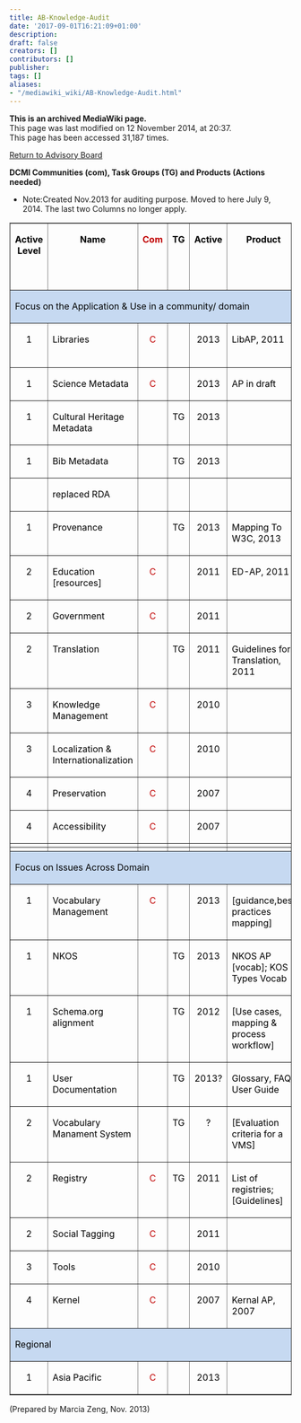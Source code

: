```yaml
---
title: AB-Knowledge-Audit
date: '2017-09-01T16:21:09+01:00'
description: 
draft: false
creators: []
contributors: []
publisher: 
tags: []
aliases:
- "/mediawiki_wiki/AB-Knowledge-Audit.html"
---
```


 **This is an archived MediaWiki page.**  
This page was last modified on 12 November 2014, at 20:37.  
This page has been accessed 31,187 times.

[Return to Advisory Board](/mediawiki_wiki/DCMI_Advisory_Board "DCMI Advisory Board")

**DCMI Communities (com), Task Groups (TG) and Products (Actions needed)**

- Note:Created Nov.2013 for auditing purpose. Moved to here July 9, 2014. The last two Columns no longer apply.
<table border="1" cellspacing="0" cellpadding="0" width="1000">
  <tr>
    <td width="73" valign="top">
      <p align="center" style="text-align:center;line-height:normal"><b><span style="font-size:12.0pt; color:black">Active Level</span></b></p>
    </td>
    <td width="215" valign="top">
      <p align="center" style="text-align:center;line-height:normal"><b><span style="font-size:12.0pt; color:black">Name</span></b></p>
    </td>
    <td width="59" valign="top">
      <p align="center" style="text-align:center;line-height:normal"><b><span style="font-size:12.0pt; color:#C00000">Com</span></b></p>
    </td>
    <td width="52" valign="top">
      <p align="center" style="text-align:center;line-height:normal"><b><span style="font-size:12.0pt; color:black">TG</span></b></p>
    </td>
    <td width="94" valign="top">
      <p align="center" style="text-align:center;line-height:normal"><b><span style="font-size:12.0pt; color:black">Active</span></b></p>
    </td>
    <td width="212" valign="top">
      <p align="center" style="text-align:center;line-height:normal"><b><span style="font-size:12.0pt; color:black">Product</span></b></p>
    </td>
    <td width="92" valign="top">
      <p align="center" style="text-align:center;line-height:normal"><b><span style="font-size:12.0pt; color:#00B050">UB</span></b><b><span style="font-size:12.0pt; color:black"> or </span></b><span class="SpellE"><b><span style="font-size:12.0pt; color:#C00000">DocC</span></b></span><b><span style='font-size:12.0pt;"Times New Roman"; color:#C00000'> </span></b><b><span style="font-size:12.0pt; color:black">to finalize</span></b></p>
    </td>
    <td width="185" valign="top">
      <p style="line-height: normal"><span style="font-size:12.0pt; color:black">Decision on products</span></p>
    </td>
  </tr>
  <tr>
    <td colspan="8" valign="top" nowrap bgcolor="#C6D9F1">
      <p align="center" style="text-align:left;line-height:normal"><span style="font-size:12.0pt; color:black">Focus on the Application &amp; Use in a community/ domain</span></p>
    </td>
  </tr>
  <tr>
    <td width="73" valign="top">
      <p align="center" style="text-align:center;line-height:normal"><span style="font-size:12.0pt; color:black">1</span></p>
    </td>
    <td width="215" valign="top">
      <p style="line-height: normal"><span style="font-size:12.0pt; color:black">Libraries </span></p>
    </td>
    <td width="59" valign="top">
      <p align="center" style="text-align:center;line-height:normal"><span style="font-size:12.0pt; color:#C00000">C</span></p>
    </td>
    <td width="52" valign="top"></td>
    <td width="94" valign="top">
      <p align="center" style="text-align:center;line-height:normal"><span style="font-size:12.0pt; color:black">2013</span></p>
    </td>
    <td width="212" valign="top">
      <p style="line-height: normal"><span class="SpellE"><span style="font-size:12.0pt; color:black">LibAP</span></span><span style='font-size:12.0pt;"Times New Roman"; color:black'>, 2011</span></p>
    </td>
    <td width="92" valign="top">
      <p style="line-height: normal"><span class="SpellE"><b><span style="font-size:12.0pt; color:red">DocC</span></b></span></p>
    </td>
    <td width="185" valign="top">
      <p style="line-height: normal"><span style="font-size:12.0pt; color:#00B050">UB may decide </span></p>
    </td>
  </tr>
  <tr>
    <td width="73" valign="top">
      <p align="center" style="text-align:center;line-height:normal"><span style="font-size:12.0pt; color:black">1</span></p>
    </td>
    <td width="215" valign="top">
      <p style="line-height: normal"><span style="font-size:12.0pt; color:black">Science Metadata</span></p>
    </td>
    <td width="59" valign="top">
      <p align="center" style="text-align:center;line-height:normal"><span style="font-size:12.0pt; color:#C00000">C</span></p>
    </td>
    <td width="52" valign="top"></td>
    <td width="94" valign="top">
      <p align="center" style="text-align:center;line-height:normal"><span style="font-size:12.0pt; color:black">2013</span></p>
    </td>
    <td width="212" valign="top">
      <p style="line-height: normal"><span style="font-size:12.0pt; color:black">AP in draft</span></p>
    </td>
    <td width="92" valign="top">
      <p style="line-height: normal"><span class="SpellE"><b><span style="font-size:12.0pt; color:red">DocC</span></b></span></p>
    </td>
    <td width="185" valign="top"></td>
  </tr>
  <tr>
    <td width="73" valign="top">
      <p align="center" style="text-align:center;line-height:normal"><span style="font-size:12.0pt; color:black">1</span></p>
    </td>
    <td width="215" valign="top">
      <p style="line-height: normal"><span style="font-size:12.0pt; color:black">Cultural Heritage
          Metadata</span></p>
    </td>
    <td width="59" valign="top"></td>
    <td width="52" valign="top">
      <p align="center" style="text-align:center;line-height:normal"><span style="font-size:12.0pt; color:black">TG</span></p>
    </td>
    <td width="94" valign="top">
      <p align="center" style="text-align:center;line-height:normal"><span style="font-size:12.0pt; color:black">2013</span></p>
    </td>
    <td width="212" valign="top"></td>
    <td width="92" valign="top"></td>
    <td width="185" valign="top"></td>
  </tr>
  <tr>
    <td width="73" valign="top">
      <p align="center" style="text-align:center;line-height:normal"><span style="font-size:12.0pt; color:black">1</span></p>
    </td>
    <td width="215" valign="top">
      <p style="line-height: normal"><span style="font-size:12.0pt; color:black">Bib Metadata</span></p>
    </td>
    <td width="59" valign="top"></td>
    <td width="52" valign="top">
      <p align="center" style="text-align:center;line-height:normal"><span style="font-size:12.0pt; color:black">TG</span></p>
    </td>
    <td width="94" valign="top">
      <p align="center" style="text-align:center;line-height:normal"><span style="font-size:12.0pt; color:black">2013</span></p>
    </td>
    <td width="212" valign="top"></td>
    <td width="92" valign="top"></td>
    <td width="185" valign="top"></td>
  </tr>
  <tr>
    <td width="73" valign="top"></td>
    <td width="215" valign="top">
      <p style="line-height: normal"><span style="font-size:12.0pt; color:black">replaced RDA</span></p>
    </td>
    <td width="59" valign="top"></td>
    <td width="52" valign="top"></td>
    <td width="94" valign="top"></td>
    <td width="212" valign="top"></td>
    <td width="92" valign="top"></td>
    <td width="185" valign="top"></td>
  </tr>
  <tr>
    <td width="73" valign="top">
      <p align="center" style="text-align:center;line-height:normal"><span style="font-size:12.0pt; color:black">1</span></p>
    </td>
    <td width="215" valign="top">
      <p style="line-height: normal"><span style="font-size:12.0pt; color:black">Provenance</span></p>
    </td>
    <td width="59" valign="top"></td>
    <td width="52" valign="top">
      <p align="center" style="text-align:center;line-height:normal"><span style="font-size:12.0pt; color:black">TG</span></p>
    </td>
    <td width="94" valign="top">
      <p align="center" style="text-align:center;line-height:normal"><span style="font-size:12.0pt; color:black">2013</span></p>
    </td>
    <td width="212" valign="top">
      <p style="line-height: normal"><span style="font-size:12.0pt; color:black">Mapping To W3C, 2013</span></p>
    </td>
    <td width="92" valign="top"></td>
    <td width="185" valign="top">
      <p style="line-height: normal"><b><span style="font-size:12.0pt; color:#366092">DCMI has recommended</span></b></p>
    </td>
  </tr>
  <tr>
    <td width="73" valign="top">
      <p align="center" style="text-align:center;line-height:normal"><span style="font-size:12.0pt; color:black">2</span></p>
    </td>
    <td width="215" valign="top">
      <p style="line-height: normal"><span style="font-size:12.0pt; color:black">Education [resources]</span></p>
    </td>
    <td width="59" valign="top">
      <p align="center" style="text-align:center;line-height:normal"><span style="font-size:12.0pt; color:#C00000">C</span></p>
    </td>
    <td width="52" valign="top"></td>
    <td width="94" valign="top">
      <p align="center" style="text-align:center;line-height:normal"><span style="font-size:12.0pt; color:black">2011</span></p>
    </td>
    <td width="212" valign="top">
      <p style="line-height: normal"><span style="font-size:12.0pt; color:black">ED-AP, 2011</span></p>
    </td>
    <td width="92" valign="top">
      <p style="line-height: normal"><span class="SpellE"><b><span style="font-size:12.0pt; color:red">DocC</span></b></span></p>
    </td>
    <td width="185" valign="top">
      <p style="line-height: normal"><b><span style="font-size:12.0pt; color:#00B050">UB may decide</span></b></p>
    </td>
  </tr>
  <tr>
    <td width="73" valign="top">
      <p align="center" style="text-align:center;line-height:normal"><span style="font-size:12.0pt; color:black">2</span></p>
    </td>
    <td width="215" valign="top">
      <p style="line-height: normal"><span style="font-size:12.0pt; color:black">Government</span></p>
    </td>
    <td width="59" valign="top">
      <p align="center" style="text-align:center;line-height:normal"><span style="font-size:12.0pt; color:#C00000">C</span></p>
    </td>
    <td width="52" valign="top"></td>
    <td width="94" valign="top">
      <p align="center" style="text-align:center;line-height:normal"><span style="font-size:12.0pt; color:black">2011</span></p>
    </td>
    <td width="212" valign="top"></td>
    <td width="92" valign="top"></td>
    <td width="185" valign="top"></td>
  </tr>
  <tr>
    <td width="73" valign="top">
      <p align="center" style="text-align:center;line-height:normal"><span style="font-size:12.0pt; color:black">2</span></p>
    </td>
    <td width="215" valign="top">
      <p style="line-height: normal"><span style="font-size:12.0pt; color:black">Translation</span></p>
    </td>
    <td width="59" valign="top"></td>
    <td width="52" valign="top">
      <p align="center" style="text-align:center;line-height:normal"><span style="font-size:12.0pt; color:black">TG</span></p>
    </td>
    <td width="94" valign="top">
      <p align="center" style="text-align:center;line-height:normal"><span style="font-size:12.0pt; color:black">2011</span></p>
    </td>
    <td width="212" valign="top">
      <p style="line-height: normal"><span style="font-size:12.0pt; color:black">Guidelines for
          Translation, 2011</span></p>
    </td>
    <td width="92" valign="top">
      <p style="line-height: normal"><span class="SpellE"><b><span style="font-size:12.0pt; color:red">DocC</span></b></span></p>
    </td>
    <td width="185" valign="top">
      <p style="line-height: normal"><b><span style="font-size:12.0pt; color:#00B050">UB may decide</span></b></p>
    </td>
  </tr>
  <tr>
    <td width="73" valign="top">
      <p align="center" style="text-align:center;line-height:normal"><span style="font-size:12.0pt; color:black">3</span></p>
    </td>
    <td width="215" valign="top">
      <p style="line-height: normal"><span style="font-size:12.0pt; color:black">Knowledge Management</span></p>
    </td>
    <td width="59" valign="top">
      <p align="center" style="text-align:center;line-height:normal"><span style="font-size:12.0pt; color:#C00000">C</span></p>
    </td>
    <td width="52" valign="top"></td>
    <td width="94" valign="top">
      <p align="center" style="text-align:center;line-height:normal"><span style="font-size:12.0pt; color:black">2010</span></p>
    </td>
    <td width="212" valign="top"></td>
    <td width="92" valign="top"></td>
    <td width="185" valign="top"></td>
  </tr>
  <tr>
    <td width="73" valign="top">
      <p align="center" style="text-align:center;line-height:normal"><span style="font-size:12.0pt; color:black">3</span></p>
    </td>
    <td width="215" valign="top">
      <p style="line-height: normal"><span style="font-size:12.0pt; color:black">Localization &amp;
          Internationalization</span></p>
    </td>
    <td width="59" valign="top">
      <p align="center" style="text-align:center;line-height:normal"><span style="font-size:12.0pt; color:#C00000">C</span></p>
    </td>
    <td width="52" valign="top"></td>
    <td width="94" valign="top">
      <p align="center" style="text-align:center;line-height:normal"><span style="font-size:12.0pt; color:black">2010</span></p>
    </td>
    <td width="212" valign="top"></td>
    <td width="92" valign="top"></td>
    <td width="185" valign="top"></td>
  </tr>
  <tr>
    <td width="73" valign="top">
      <p align="center" style="text-align:center;line-height:normal"><span style="font-size:12.0pt; color:black">4</span></p>
    </td>
    <td width="215" valign="top">
      <p style="line-height: normal"><span style="font-size:12.0pt; color:black">Preservation </span></p>
    </td>
    <td width="59" valign="top">
      <p align="center" style="text-align:center;line-height:normal"><span style="font-size:12.0pt; color:#C00000">C</span></p>
    </td>
    <td width="52" valign="top"></td>
    <td width="94" valign="top">
      <p align="center" style="text-align:center;line-height:normal"><span style="font-size:12.0pt; color:black">2007</span></p>
    </td>
    <td width="212" valign="top"></td>
    <td width="92" valign="top"></td>
    <td width="185" valign="top"></td>
  </tr>
  <tr>
    <td width="73" valign="top">
      <p align="center" style="text-align:center;line-height:normal"><span style="font-size:12.0pt; color:black">4</span></p>
    </td>
    <td width="215" valign="top">
      <p style="line-height: normal"><span style="font-size:12.0pt; color:black">Accessibility </span></p>
    </td>
    <td width="59" valign="top">
      <p align="center" style="text-align:center;line-height:normal"><span style="font-size:12.0pt; color:#C00000">C</span></p>
    </td>
    <td width="52" valign="top"></td>
    <td width="94" valign="top">
      <p align="center" style="text-align:center;line-height:normal"><span style="font-size:12.0pt; color:black">2007</span></p>
    </td>
    <td width="212" valign="top"></td>
    <td width="92" valign="top"></td>
    <td width="185" valign="top"></td>
  </tr>
  <tr>
    <td width="73" valign="top"></td>
    <td width="215" valign="top"></td>
    <td width="59" valign="top"></td>
    <td width="52" valign="top"></td>
    <td width="94" valign="top"></td>
    <td width="212" valign="top"></td>
    <td width="92" valign="top"></td>
    <td width="185" valign="top"></td>
  </tr>
  <tr>
    <td width="73" valign="top"></td>
    <td width="215" valign="top"></td>
    <td width="59" valign="top"></td>
    <td width="52" valign="top"></td>
    <td width="94" valign="top"></td>
    <td width="212" valign="top"></td>
    <td width="92" valign="top"></td>
    <td width="185" valign="top"></td>
  </tr>
  <tr>
    <td colspan="8" valign="top" nowrap bgcolor="#C6D9F1">
      <p align="center" style="text-align:left;line-height:normal"><span style="font-size:12.0pt; color:black">Focus on Issues Across Domain</span></p>
    </td>
  </tr>
  <tr>
    <td width="73" valign="top">
      <p align="center" style="text-align:center;line-height:normal"><span style="font-size:12.0pt; color:black">1</span></p>
    </td>
    <td width="215" valign="top">
      <p style="line-height: normal"><span style="font-size:12.0pt; color:black">Vocabulary Management</span></p>
    </td>
    <td width="59" valign="top">
      <p align="center" style="text-align:center;line-height:normal"><span style="font-size:12.0pt; color:#C00000">C</span></p>
    </td>
    <td width="52" valign="top"></td>
    <td width="94" valign="top">
      <p align="center" style="text-align:center;line-height:normal"><span style="font-size:12.0pt; color:black">2013</span></p>
    </td>
    <td width="212" valign="top">
      <p style="line-height: normal"><span style="font-size:12.0pt; color:black">[<span class="SpellE">guidance,best</span> practices mapping]</span></p>
    </td>
    <td width="92" valign="top">
      <p style="line-height: normal"><span class="SpellE"><b><span style="font-size:12.0pt; color:red">DocC</span></b></span></p>
    </td>
    <td width="185" valign="top"></td>
  </tr>
  <tr>
    <td width="73" valign="top">
      <p align="center" style="text-align:center;line-height:normal"><span style="font-size:12.0pt; color:black">1</span></p>
    </td>
    <td width="215" valign="top">
      <p style="line-height: normal"><span style="font-size:12.0pt; color:black">NKOS</span></p>
    </td>
    <td width="59" valign="top"></td>
    <td width="52" valign="top">
      <p align="center" style="text-align:center;line-height:normal"><span style="font-size:12.0pt; color:black">TG</span></p>
    </td>
    <td width="94" valign="top">
      <p align="center" style="text-align:center;line-height:normal"><span style="font-size:12.0pt; color:black">2013</span></p>
    </td>
    <td width="212" valign="top">
      <p style="line-height: normal"><span style="font-size:12.0pt; color:black">NKOS AP [vocab]; KOS
          Types Vocab</span></p>
    </td>
    <td width="92" valign="top">
      <p style="line-height: normal"><span class="SpellE"><b><span style="font-size:12.0pt; color:red">DocC</span></b></span></p>
    </td>
    <td width="185" valign="top">
      <p style="line-height: normal"><span style="font-size:12.0pt; color:#00B050">UB may decide</span></p>
    </td>
  </tr>
  <tr>
    <td width="73" valign="top">
      <p align="center" style="text-align:center;line-height:normal"><span style="font-size:12.0pt; color:black">1</span></p>
    </td>
    <td width="215" valign="top">
      <p style="line-height: normal"><span style="font-size:12.0pt; color:black">Schema.org alignment</span></p>
    </td>
    <td width="59" valign="top"></td>
    <td width="52" valign="top">
      <p align="center" style="text-align:center;line-height:normal"><span style="font-size:12.0pt; color:black">TG</span></p>
    </td>
    <td width="94" valign="top">
      <p align="center" style="text-align:center;line-height:normal"><span style="font-size:12.0pt; color:black">2012</span></p>
    </td>
    <td width="212" valign="top">
      <p style="line-height: normal"><span style="font-size:12.0pt; color:black">[Use cases, mapping &amp;
          process workflow]</span></p>
    </td>
    <td width="92" valign="top">
      <p style="line-height: normal"><b><span style="font-size:12.0pt; color:#00B050">UB</span></b></p>
    </td>
    <td width="185" valign="top">
      <p style="line-height: normal"><span style="font-size:12.0pt; color:#00B050">UB decide</span></p>
    </td>
  </tr>
  <tr>
    <td width="73" valign="top">
      <p align="center" style="text-align:center;line-height:normal"><span style="font-size:12.0pt; color:black">1</span></p>
    </td>
    <td width="215" valign="top">
      <p style="line-height: normal"><span style="font-size:12.0pt; color:black">User Documentation</span></p>
    </td>
    <td width="59" valign="top"></td>
    <td width="52" valign="top">
      <p align="center" style="text-align:center;line-height:normal"><span style="font-size:12.0pt; color:black">TG</span></p>
    </td>
    <td width="94" valign="top">
      <p align="center" style="text-align:center;line-height:normal"><span style="font-size:12.0pt; color:black">2013?</span></p>
    </td>
    <td width="212" valign="top">
      <p style="line-height: normal"><span style="font-size:12.0pt; color:black">Glossary, FAQ, User Guide</span></p>
    </td>
    <td width="92" valign="top">
      <p style="line-height: normal"><b><span style="font-size:12.0pt; color:#00B050">UB</span></b></p>
    </td>
    <td width="185" valign="top">
      <p style="line-height: normal"><span style="font-size:12.0pt; color:#00B050">UB decide &amp; release</span></p>
    </td>
  </tr>
  <tr>
    <td width="73" valign="top">
      <p align="center" style="text-align:center;line-height:normal"><span style="font-size:12.0pt; color:black">2</span></p>
    </td>
    <td width="215" valign="top">
      <p style="line-height: normal"><span style="font-size:12.0pt; color:black">Vocabulary <span class="SpellE">Manament</span> System</span></p>
    </td>
    <td width="59" valign="top"></td>
    <td width="52" valign="top">
      <p align="center" style="text-align:center;line-height:normal"><span style="font-size:12.0pt; color:black">TG</span></p>
    </td>
    <td width="94" valign="top">
      <p align="center" style="text-align:center;line-height:normal"><span style="font-size:12.0pt; color:black">?</span></p>
    </td>
    <td width="212" valign="top">
      <p style="line-height: normal"><span style="font-size:12.0pt; color:black">[Evaluation criteria for
          a VMS]</span></p>
    </td>
    <td width="92" valign="top">
      <p style="line-height: normal"><span class="SpellE"><b><span style="font-size:12.0pt; color:red">DocC</span></b></span></p>
    </td>
    <td width="185" valign="top"></td>
  </tr>
  <tr>
    <td width="73" valign="top">
      <p align="center" style="text-align:center;line-height:normal"><span style="font-size:12.0pt; color:black">2</span></p>
    </td>
    <td width="215" valign="top">
      <p style="line-height: normal"><span style="font-size:12.0pt; color:black">Registry</span></p>
    </td>
    <td width="59" valign="top">
      <p align="center" style="text-align:center;line-height:normal"><span style="font-size:12.0pt; color:#C00000">C</span></p>
    </td>
    <td width="52" valign="top">
      <p align="center" style="text-align:center;line-height:normal"><span style="font-size:12.0pt; color:black">TG</span></p>
    </td>
    <td width="94" valign="top">
      <p align="center" style="text-align:center;line-height:normal"><span style="font-size:12.0pt; color:black">2011</span></p>
    </td>
    <td width="212" valign="top">
      <p style="line-height: normal"><span style="font-size:12.0pt; color:black">List of registries;
          [Guidelines]</span></p>
    </td>
    <td width="92" valign="top">
      <p style="line-height: normal"><span class="SpellE"><b><span style="font-size:12.0pt; color:red">DocC</span></b></span></p>
    </td>
    <td width="185" valign="top"></td>
  </tr>
  <tr>
    <td width="73" valign="top">
      <p align="center" style="text-align:center;line-height:normal"><span style="font-size:12.0pt; color:black">2</span></p>
    </td>
    <td width="215" valign="top">
      <p style="line-height: normal"><span style="font-size:12.0pt; color:black">Social Tagging</span></p>
    </td>
    <td width="59" valign="top">
      <p align="center" style="text-align:center;line-height:normal"><span style="font-size:12.0pt; color:#C00000">C</span></p>
    </td>
    <td width="52" valign="top"></td>
    <td width="94" valign="top">
      <p align="center" style="text-align:center;line-height:normal"><span style="font-size:12.0pt; color:black">2011</span></p>
    </td>
    <td width="212" valign="top"></td>
    <td width="92" valign="top"></td>
    <td width="185" valign="top"></td>
  </tr>
  <tr>
    <td width="73" valign="top">
      <p align="center" style="text-align:center;line-height:normal"><span style="font-size:12.0pt; color:black">3</span></p>
    </td>
    <td width="215" valign="top">
      <p style="line-height: normal"><span style="font-size:12.0pt; color:black">Tools </span></p>
    </td>
    <td width="59" valign="top">
      <p align="center" style="text-align:center;line-height:normal"><span style="font-size:12.0pt; color:#C00000">C</span></p>
    </td>
    <td width="52" valign="top"></td>
    <td width="94" valign="top">
      <p align="center" style="text-align:center;line-height:normal"><span style="font-size:12.0pt; color:black">2010</span></p>
    </td>
    <td width="212" valign="top"></td>
    <td width="92" valign="top"></td>
    <td width="185" valign="top"></td>
  </tr>
  <tr>
    <td width="73" valign="top">
      <p align="center" style="text-align:center;line-height:normal"><span style="font-size:12.0pt; color:black">4</span></p>
    </td>
    <td width="215" valign="top">
      <p style="line-height: normal"><span style="font-size:12.0pt; color:black">Kernel</span></p>
    </td>
    <td width="59" valign="top">
      <p align="center" style="text-align:center;line-height:normal"><span style="font-size:12.0pt; color:#C00000">C</span></p>
    </td>
    <td width="52" valign="top"></td>
    <td width="94" valign="top">
      <p align="center" style="text-align:center;line-height:normal"><span style="font-size:12.0pt; color:black">2007</span></p>
    </td>
    <td width="212" valign="top">
      <p style="line-height: normal"><span class="SpellE"><span style="font-size:12.0pt; color:black">Kernal</span></span><span style='font-size:12.0pt;"Times New Roman"; color:black'> AP, 2007</span></p>
    </td>
    <td width="92" valign="top">
      <p style="line-height: normal"><span class="SpellE"><b><span style="font-size:12.0pt; color:red">DocC</span></b></span></p>
    </td>
    <td width="185" valign="top">
      <p style="line-height: normal"><span style="font-size:12.0pt; color:#00B050">UB may decide</span></p>
    </td>
  </tr>
  <tr>
    <td colspan="8" valign="top" nowrap bgcolor="#C6D9F1">
      <p align="center" style="text-align:left;line-height:normal"><span style="font-size:12.0pt; color:black">Regional</span></p>
    </td>
  </tr>
  <tr>
    <td width="73" valign="top">
      <p align="center" style="text-align:center;line-height:normal"><span style="font-size:12.0pt; color:black">1</span></p>
    </td>
    <td width="215" valign="top">
      <p style="line-height: normal"><span style="font-size:12.0pt; color:black">Asia Pacific</span></p>
    </td>
    <td width="59" valign="top">
      <p align="center" style="text-align:center;line-height:normal"><span style="font-size:12.0pt; color:#C00000">C</span></p>
    </td>
    <td width="52" valign="top"></td>
    <td width="94" valign="top">
      <p align="center" style="text-align:center;line-height:normal"><span style="font-size:12.0pt; color:black">2013</span></p>
    </td>
    <td width="212" valign="top"></td>
    <td width="92" valign="top"></td>
    <td width="185" valign="top"></td>
  </tr>
</table>


(Prepared by Marcia Zeng, Nov. 2013)

